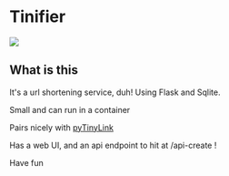 # Tinifier

[![](https://images.microbadger.com/badges/version/mmillerlb/pytinifier.svg)](https://microbadger.com/images/mmillerlb/pytinifier "Get your own version badge on microbadger.com")

## What is this
It's a url shortening service, duh! Using Flask and Sqlite.

Small and can run in a container

Pairs nicely with [pyTinyLink](https://github.com/mmillerlevels/pyTinyLink/tree/tinifer_compatability)

Has a web UI, and an api endpoint to hit at /api-create !

Have fun